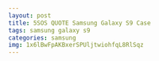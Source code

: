 ```yaml
---
layout: post
title: 5SOS QUOTE Samsung Galaxy S9 Case
tags: samsung galaxy s9
categories: samsung
img: 1x6lBwFpAKBxerSPUljtwiohfqL8RlSqz
---
```

